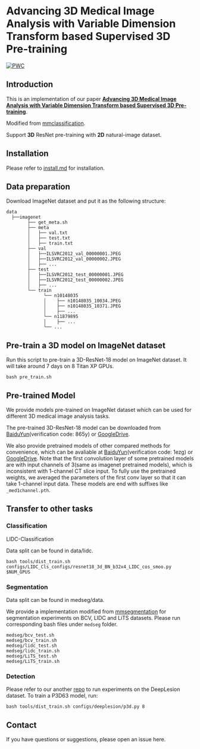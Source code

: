 # Advancing 3D Medical Image Analysis with Variable Dimension Transform based Supervised 3D Pre-training

[![PWC](https://img.shields.io/endpoint.svg?url=https://paperswithcode.com/badge/advancing-3d-medical-image-analysis-with/medical-object-detection-on-deeplesion)](https://paperswithcode.com/sota/medical-object-detection-on-deeplesion?p=advancing-3d-medical-image-analysis-with)

## Introduction
This is an implementation of our paper [**Advancing 3D Medical Image Analysis with Variable Dimension Transform based Supervised 3D Pre-training**](https://www.sciencedirect.com/science/article/abs/pii/S092523122300022X).

Modified from [mmclassification](https://github.com/open-mmlab/mmclassification).

Support **3D** ResNet pre-training with **2D** natural-image dataset.


## Installation

Please refer to [install.md](docs/install.md) for installation.

## Data preparation
Download ImageNet dataset and put it as the following structure:

```
data
  ├──imagenet
        ├── get_meta.sh
        ├── meta
        │   ├── val.txt
        │   ├── test.txt
        │   ├── train.txt
        ├── val
        │   ├──ILSVRC2012_val_00000001.JPEG
        │   ├──ILSVRC2012_val_00000002.JPEG
        │   ├── ...
        ├── test
        │   ├──ILSVRC2012_test_00000001.JPEG
        │   ├──ILSVRC2012_test_00000002.JPEG
        │   ├── ...
        └── train
              └── n10148035
              │    ├── n10148035_10034.JPEG
              │    ├── n10148035_10371.JPEG
              │    ├── ...
              └── n11879895
              │    ├── ...
              └── ...
```





## Pre-train a 3D model on ImageNet dataset
Run this script to pre-train a 3D-ResNet-18 model on ImageNet dataset. It will take around 7 days on 8 Titan XP GPUs.
```
bash pre_train.sh
```

## Pre-trained Model
We provide models pre-trained on ImageNet dataset which can be used for different 3D medical image analysis tasks.

The pre-trained 3D-ResNet-18 model can be downloaded from [BaiduYun](https://pan.baidu.com/s/1dUv-YCv_FL02ywOxk-blqw)(verification code: 865y) or [GoogleDrive](https://drive.google.com/file/d/1TlaGFA154RfunoLFzvP8SRjzVL8zGTOI/view?usp=share_link). 

<!--Make a folder named ```pretrained_model``` and put pre-trained models in it.-->

We also provide pretrained models of other compared methods for convenience, which can be avaliable at [BaiduYun](https://pan.baidu.com/s/1YYlKcL4wAwoIeIJKxPq1Dg)(verification code: 1ezg) or [GoogleDrive](https://drive.google.com/drive/folders/1yiVxKtCOkNF9mPcRrYNguetu0YQLJ8lq?usp=sharing). Note that the first convolution layer of some pretrained models are with input channels of 3(same as imagenet pretrained models), which is inconsistent with 1-channel CT slice input. To fully use the pretrained weights, we averaged the parameters of the first conv layer so that it can take 1-channel input data. These models are end with suffixes like ```_med1channel.pth```.

## Transfer to other tasks

### Classification
LIDC-Classification

Data split can be found in data/lidc.
```
bash tools/dist_train.sh configs/LIDC_Cls_configs/resnet18_3d_BN_b32x4_LIDC_cos_smoo.py $NUM_GPUS
```

### Segmentation

Data split can be found in medseg/data.

We provide a implementation modified from [mmsegmentation](https://github.com/open-mmlab/mmsegmentation) for segmentation experiments on BCV, LIDC and LiTS datasets. Please run corresponding bash files under ```medseg``` folder.
```
medseg/bcv_test.sh
medseg/bcv_train.sh
medseg/lidc_test.sh
medseg/lidc_train.sh
medseg/LiTS_test.sh
medseg/LiTS_train.sh
```

### Detection 
Please refer to our another [repo](https://github.com/urmagicsmine/MP3D) to run experiments on the DeepLesion dataset. To train a P3D63 model, run:
```
bash tools/dist_train.sh configs/deeplesion/p3d.py 8
```

## Contact
If you have questions or suggestions, please open an issue here.


